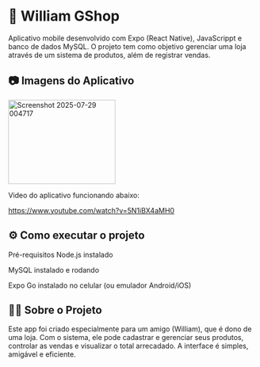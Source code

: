# 📱 William GShop
Aplicativo mobile desenvolvido com Expo (React Native), JavaScrippt e banco de dados MySQL. O projeto tem como objetivo gerenciar uma loja através de um sistema de produtos, além de registrar vendas.




## 📷 Imagens do Aplicativo


<img width="216" height="170" alt="Screenshot 2025-07-29 004717" src="https://github.com/user-attachments/assets/a2424f8b-4b1c-4005-8eba-ffe2dccde43a" />

Video do aplicativo funcionando abaixo:

https://www.youtube.com/watch?v=5N1iBX4aMH0


## ⚙️ Como executar o projeto
Pré-requisitos
Node.js instalado

MySQL instalado e rodando

Expo Go instalado no celular (ou emulador Android/iOS)

## 👨‍💼 Sobre o Projeto
Este app foi criado especialmente para um amigo (William), que é dono de uma loja. Com o sistema, ele pode cadastrar e gerenciar seus produtos, controlar as vendas e visualizar o total arrecadado. A interface é simples, amigável e eficiente.
